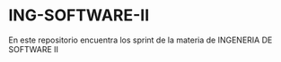# ING-SOFTWARE-II
En este repositorio encuentra los sprint de la materia de INGENERIA DE SOFTWARE II
